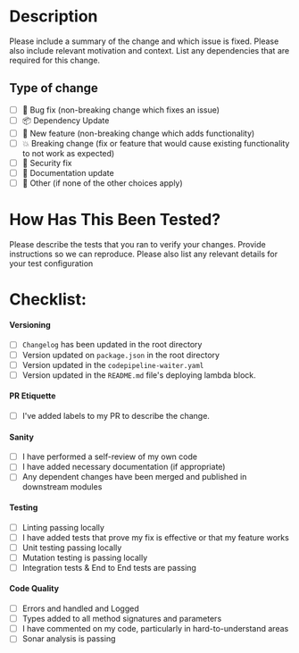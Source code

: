 # Description

Please include a summary of the change and which issue is fixed.
Please also include relevant motivation and context.
List any dependencies that are required for this change.


## Type of change
- [ ] :bug: Bug fix (non-breaking change which fixes an issue)
- [ ] :package: Dependency Update
- [ ] :rocket: New feature (non-breaking change which adds functionality)
- [ ] :boom: Breaking change (fix or feature that would cause existing functionality to not work as expected)
- [ ] :closed_lock_with_key: Security fix
- [ ] :notebook: Documentation update
- [ ] :whale2: Other (if none of the other choices apply)

# How Has This Been Tested?

Please describe the tests that you ran to verify your changes.
Provide instructions so we can reproduce.
Please also list any relevant details for your test configuration

# Checklist:

#### Versioning
- [ ] `Changelog` has been updated in the root directory
- [ ] Version updated on `package.json` in the root directory
- [ ] Version updated in the `codepipeline-waiter.yaml`
- [ ] Version updated in the `README.md` file's deploying lambda block.

#### PR Etiquette
- [ ] I've added labels to my PR to describe the change.

#### Sanity
- [ ] I have performed a self-review of my own code
- [ ] I have added necessary documentation (if appropriate)
- [ ] Any dependent changes have been merged and published in downstream modules

#### Testing
- [ ] Linting passing locally
- [ ] I have added tests that prove my fix is effective or that my feature works
- [ ] Unit testing passing locally
- [ ] Mutation testing is passing locally
- [ ] Integration tests & End to End tests are passing

#### Code Quality
- [ ] Errors and handled and Logged
- [ ] Types added to all method signatures and parameters
- [ ] I have commented on my code, particularly in hard-to-understand areas
- [ ] Sonar analysis is passing
